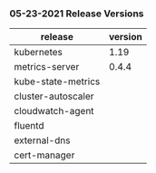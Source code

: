 ### 05-23-2021 Release Versions

| release            | version |
|--------------------|---------|
| kubernetes         | 1.19    |
| metrics-server     | 0.4.4   |
| kube-state-metrics |         |
| cluster-autoscaler |         |
| cloudwatch-agent   |         |
| fluentd            |         |
| external-dns       |         |
| cert-manager       |         |

